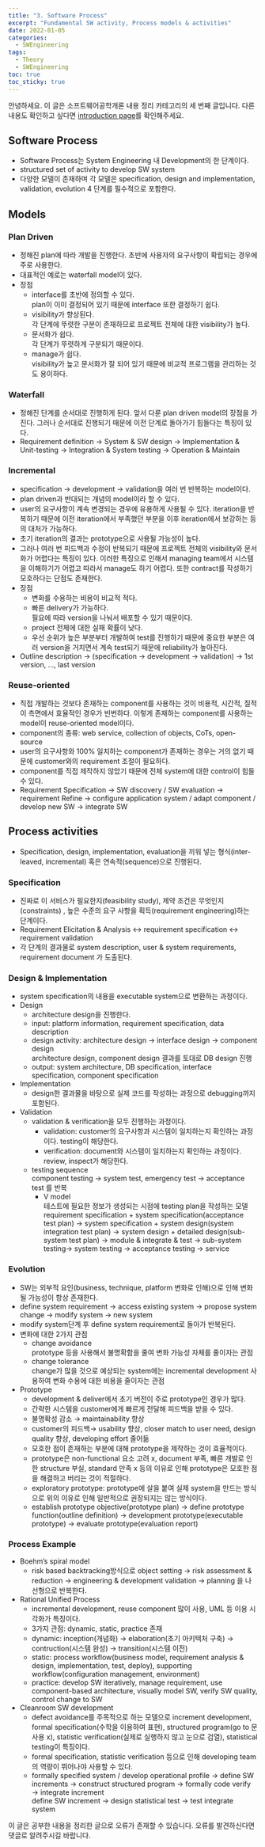 ```yaml
---
title: "3. Software Process"
excerpt: "Fundamental SW activity, Process models & activities"
date: 2022-01-05
categories:
  - SWEngineering
tags:
  - Theory
  - SWEngineering
toc: true
toc_sticky: true
---
```


안녕하세요.
이 글은 소프트웨어공학개론 내용 정리 카테고리의 세 번째 글입니다. 다른 내용도 확인하고 싶다면 [introduction page](https://dongwon18.github.io/swengineering/SWEngineering_start/)를 확인해주세요.

## Software Process

- Software Process는 System Engineering 내 Development의 한 단계이다.
- structured set of activity to develop SW system
- 다양한 모델이 존재하며 각 모델은 specification, design and implementation, validation, evolution 4 단계를 필수적으로 포함한다.

## Models

### Plan Driven

- 정해진 plan에 따라 개발을 진행한다. 초반에 사용자의 요구사항이 확립되는 경우에 주로 사용한다.
- 대표적인 예로는 waterfall model이 있다.
- 장점
    - interface를 초반에 정의할 수 있다.  
    plan이 이미 결정되어 있기 때문에 interface 또한 결정하기 쉽다.
    - visibility가 향상된다.  
    각 단계에 뚜렷한 구분이 존재하므로 프로젝트 전체에 대한 visibility가 높다.
    - 문서화가 쉽다.  
    각 단계가 뚜렷하게 구분되기 때문이다.
    - manage가 쉽다.  
    visibility가 높고 문서화가 잘 되어 있기 때문에 비교적 프로그램을 관리하는 것도 용이하다.

### Waterfall

- 정해진 단계를 순서대로 진행하게 된다. 앞서 다룬 plan driven model의 장점을 가진다. 그러나 순서대로 진행되기 때문에 이전 단계로 돌아가기 힘들다는 특징이 있다.
- Requirement definition → System & SW design → Implementation & Unit-testing → Integration & System testing → Operation & Maintain

### Incremental

- specification → development → validation을 여러 번 반복하는 model이다.
- plan driven과 반대되는 개념의 model이라 할 수 있다.
- user의 요구사항이 계속 변경되는 경우에 유용하게 사용될 수 있다. iteration을 반복하기 때문에 이전 iteration에서 부족했던 부분을 이후 iteration에서 보강하는 등의 대처가 가능하다.
- 초기 iteration의 결과는 prototype으로 사용될 가능성이 높다.
- 그러나 여러 번 피드백과 수정이 반복되기 때문에 프로젝트 전체의 visibility와 문서화가 어렵다는 특징이 있다. 이러한 특징으로 인해서 managing team에서 시스템을 이해하기가 어렵고 따라서 manage도 하기 어렵다. 또한 contract를 작성하기 모호하다는 단점도 존재한다.
- 장점
    - 변화를 수용하는 비용이 비교적 적다.
    - 빠른 delivery가 가능하다.  
    필요에 따라 version을 나눠서 배포할 수 있기 때문이다.
    - project 전체에 대한 실패 확률이 낮다.
    - 우선 순위가 높은 부분부터 개발하여 test를 진행하기 때문에 중요한 부분은 여러 version을 거치면서 계속 test되기 때문에 reliability가 높아진다.
- Outline description → (specification → development → validation) → 1st version, ..., last version

### Reuse-oriented

- 직접 개발하는 것보다 존재하는 component를 사용하는 것이 비용적, 시간적, 질적이 측면에서 효율적인 경우가 빈번하다. 이렇게 존재하는 component를 사용하는 model이 reuse-oriented model이다.
- component의 종류: web service, collection of objects, CoTs, open-source
- user의 요구사항와  100% 일치하는 component가 존재하는 경우는 거의 없기 때문에 customer와의 requirement 조절이 필요하다.
- component를 직접 제작하지 않았기 때문에 전체 system에 대한 control이 힘들 수 있다.
- Requirement Specification → SW discovery / SW evaluation → requirement Refine → configure application system / adapt component / develop new SW → integrate SW

## Process activities

- Specification, design, implementation, evaluation을 끼워 넣는 형식(inter-leaved, incremental) 혹은 연속적(sequence)으로 진행된다.

### Specification

- 진짜로 이 서비스가 필요한지(feasibility study), 제약 조건은 무엇인지(constraints) , 높은 수준의 요구 사항을 획득(requirement engineering)하는 단계이다.
- Requirement Elicitation & Analysis ↔ requirement specification ↔ requirement validation
- 각 단계의 결과물로 system description, user & system requirements, requirement document 가 도출된다.

### Design & Implementation

- system specification의 내용을 executable system으로 변환하는 과정이다.
- Design
    - architecture design을 진행한다.
    - input: platform information, requirement specification, data description
    - design activity: architecture design → interface design → component design  
    architecture design, component design 결과를 토대로 DB design 진행
    - output: system architecture, DB specification, interface specification, component specification
- Implementation
    - design한 결과물을 바탕으로 실제 코드를 작성하는 과정으로 debugging까지 포함된다.
- Validation
    - validation & verification을 모두 진행하는 과정이다.
        - validation: customer의 요구사항과 시스템이 일치하는지 확인하는 과정이다. testing이 해당한다.
        - verification: document와 시스템이 일치하는지 확인하는 과정이다. review, inspect가 해당한다.
    - testing sequence  
    component testing → system test, emergency test → acceptance test 를 반복
        - V model  
        테스트에 필요한 정보가 생성되는 시점에 testing plan을 작성하는 모델  
        requirement specification + system specification(acceptance test plan) → system specification + system design(system integration test plan) → system design + detailed design(sub-system test plan) → module & integrate & test → sub-system testing→ system testing → acceptance testing → service

### Evolution

- SW는 외부적 요인(business, technique, platform 변화로 인해)으로 인해 변화될 가능성이 항상 존재한다.
- define system requirement → access existing system → propose system change → modify system → new system
- modify system단계 후 define system requirement로 돌아가 반복된다.
- 변화에 대한 2가지 관점
    - change avoidance  
    prototype 등을 사용해서 불명확함을 줄여 변화 가능성 자체를 줄이자는 관점
    - change tolerance  
    change가 많을 것으로 예상되는 system에는 incremental development 사용하여 변화 수용에 대한 비용을 줄이자는 관점
- Prototype
    - development & deliver에서 초기 버전이 주로 prototype인 경우가 많다.
    - 간략한 시스템을 customer에게 빠르게 전달해 피드백을 받을 수 있다.
    - 불명확성 감소 → maintainability 향상
    - customer의 피드백→ usability 향상, closer match to user need, design quality 향상, developing effort 줄어듦
    - 모호한 점이 존재하는 부분에 대해 prototype을 제작하는 것이 효율적이다.
    - prototype은 non-functional 요소 고려 x, document 부족, 빠른 개발로 인한 structure 부실, standard 만족 x 등의 이유로 인해 prototype은 모호한 점을 해결하고 버리는 것이 적절하다.
    - exploratory prototype: prototype에 살을 붙여 실제 system을 만드는 방식으로 위의 이유로 인해 일반적으로 권장되지는 않는 방식이다.
    - establish prototype objective(prototype plan) → define prototype function(outline definition) → development prototype(executable prototype) → evaluate prototype(evaluation report)

### Process Example

- Boehm’s spiral model
    - risk based backtracking방식으로 object setting → risk assessment & reduction → engineering & development validation → planning 을 나선형으로 반복한다.
- Rational Unified Process
    - incremental development, reuse component 많이 사용, UML 등 이용 시각화가 특징이다.
    - 3가지 관점: dynamic, static, practice 존재
    - dynamic: inception(개념화) → elaboration(초기 아키텍처 구축) → contruction(시스템 완성) → transition(시스템 이전)
    - static: process workflow(business model, requirement analysis & design, implementation, test, deploy), supporting workflow(configuration management, environment)
    - practice: develop SW iteratively, manage requirement, use component-based architecture, visually model SW, verify SW quality, control change to SW
- Cleanroom SW development
    - defect avoidance를 주목적으로 하는 모델으로 increment development, formal specification(수학을 이용하여 표현), structured program(go to 문 사용 x), statistic verification(실제로 실행하지 않고 눈으로 검열), statistical testing이 특징이다.
    - formal specification, statistic verification 등으로 인해 developing team의 역량이 뛰어나야 사용할 수 있다.
    - formally specified system / develop operational profile → define SW increments → construct structured program → formally code verify → integrate increment  
    define SW increment → design statistical test → test integrate system  
      
이 글은 공부한 내용을 정리한 글으로 오류가 존재할 수 있습니다. 오류를 발견하신다면 댓글로 알려주시길 바랍니다.
